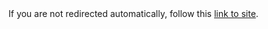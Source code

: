 <!DOCTYPE HTML>
<html lang="en-US">
    <head>
        <meta charset="UTF-8">
        <meta http-equiv="refresh" content="1; url=http://fragmag2017.000webhostapp.com/">
        <script type="text/javascript">
            window.location.href = "http://fragmag2017.000webhostapp.com/"
        </script>
        <title>Page Redirection</title>
    </head>
    <body>
        <!-- Note: don't tell people to `click` the link, just tell them that it is a link. -->
        If you are not redirected automatically, follow this <a href='http://fragmag2017.000webhostapp.com/'>link to site</a>.
    </body>
</html>
